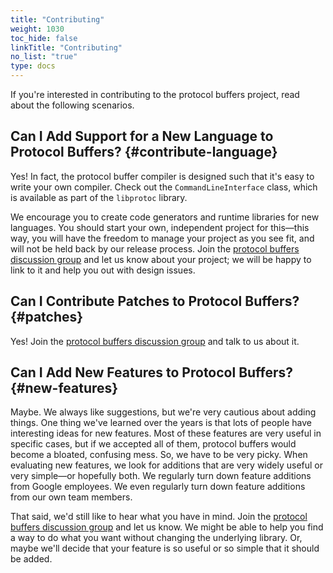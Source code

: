 ```yaml
---
title: "Contributing"
weight: 1030
toc_hide: false
linkTitle: "Contributing"
no_list: "true"
type: docs
---
```


If you're interested in contributing to the protocol buffers project, read about
the following scenarios.

## Can I Add Support for a New Language to Protocol Buffers? {#contribute-language}

Yes! In fact, the protocol buffer compiler is designed such that it's easy to
write your own compiler. Check out the `CommandLineInterface` class, which is
available as part of the `libprotoc` library.

We encourage you to create code generators and runtime libraries for new
languages. You should start your own, independent project for this&mdash;this
way, you will have the freedom to manage your project as you see fit, and will
not be held back by our release process. Join the
[protocol buffers discussion group](http://groups.google.com/group/protobuf) and
let us know about your project; we will be happy to link to it and help you out
with design issues.

## Can I Contribute Patches to Protocol Buffers? {#patches}

Yes! Join the
[protocol buffers discussion group](http://groups.google.com/group/protobuf) and
talk to us about it.

## Can I Add New Features to Protocol Buffers? {#new-features}

Maybe. We always like suggestions, but we're very cautious about adding things.
One thing we've learned over the years is that lots of people have interesting
ideas for new features. Most of these features are very useful in specific
cases, but if we accepted all of them, protocol buffers would become a bloated,
confusing mess. So, we have to be very picky. When evaluating new features, we
look for additions that are very widely useful or very simple&mdash;or hopefully
both. We regularly turn down feature additions from Google employees. We even
regularly turn down feature additions from our own team members.

That said, we'd still like to hear what you have in mind. Join the
[protocol buffers discussion group](http://groups.google.com/group/protobuf) and
let us know. We might be able to help you find a way to do what you want without
changing the underlying library. Or, maybe we'll decide that your feature is so
useful or so simple that it should be added.
